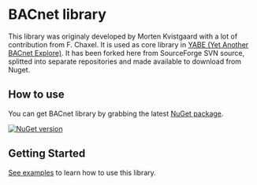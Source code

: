 # BACnet library

This library was originaly developed by Morten Kvistgaard with a lot of contribution from F. Chaxel. It is used as core library in [YABE (Yet Another BACnet Explore)](https://sourceforge.net/projects/yetanotherbacnetexplorer/). It has been forked here from SourceForge SVN source, splitted into separate repositories and made available to download from Nuget.

## How to use

You can get BACnet library by grabbing the latest [NuGet package](https://www.nuget.org/packages/BACnet).

[![NuGet version](https://badge.fury.io/nu/bacnet.svg)](https://www.nuget.org/packages/BACnet)

## Getting Started

[See examples](https://github.com/ela-compil/BACnet.Examples) to learn how to use this library.
